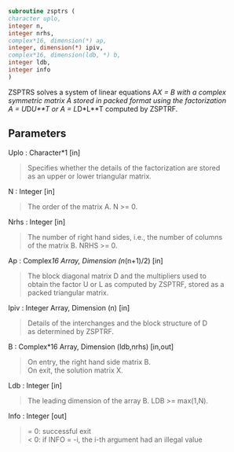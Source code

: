 ```fortran  
subroutine zsptrs (  
character uplo,  
integer n,  
integer nrhs,  
complex*16, dimension(*) ap,  
integer, dimension(*) ipiv,  
complex*16, dimension(ldb, *) b,  
integer ldb,  
integer info  
)  
```  
  
ZSPTRS solves a system of linear equations A*X = B with a complex  
symmetric matrix A stored in packed format using the factorization  
A = U*D*U**T or A = L*D*L**T computed by ZSPTRF.  
  
## Parameters  
Uplo : Character*1 [in]  
> Specifies whether the details of the factorization are stored  
> as an upper or lower triangular matrix.  
  
N : Integer [in]  
> The order of the matrix A.  N >= 0.  
  
Nrhs : Integer [in]  
> The number of right hand sides, i.e., the number of columns  
> of the matrix B.  NRHS >= 0.  
  
Ap : Complex*16 Array, Dimension (n*(n+1)/2) [in]  
> The block diagonal matrix D and the multipliers used to  
> obtain the factor U or L as computed by ZSPTRF, stored as a  
> packed triangular matrix.  
  
Ipiv : Integer Array, Dimension (n) [in]  
> Details of the interchanges and the block structure of D  
> as determined by ZSPTRF.  
  
B : Complex*16 Array, Dimension (ldb,nrhs) [in,out]  
> On entry, the right hand side matrix B.  
> On exit, the solution matrix X.  
  
Ldb : Integer [in]  
> The leading dimension of the array B.  LDB >= max(1,N).  
  
Info : Integer [out]  
> = 0:  successful exit  
> < 0: if INFO = -i, the i-th argument had an illegal value  
  
